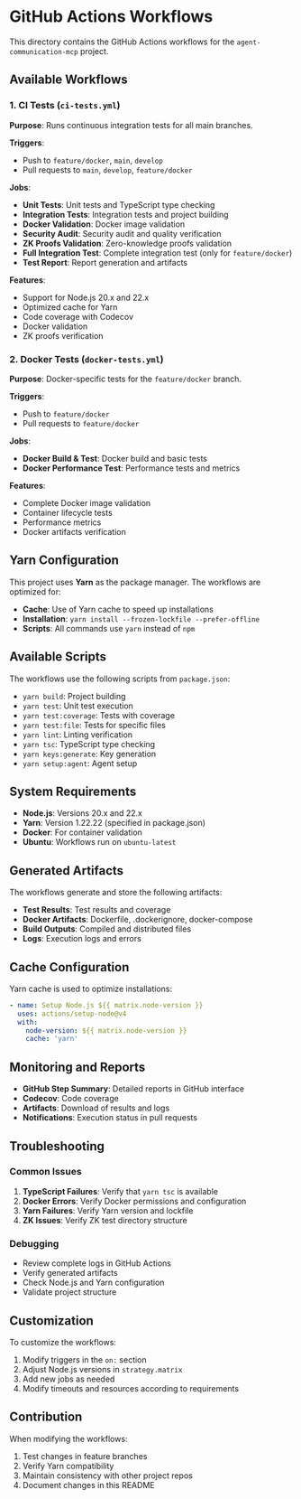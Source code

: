 # GitHub Actions Workflows

This directory contains the GitHub Actions workflows for the `agent-communication-mcp` project.

## Available Workflows

### 1. CI Tests (`ci-tests.yml`)

**Purpose**: Runs continuous integration tests for all main branches.

**Triggers**:
- Push to `feature/docker`, `main`, `develop`
- Pull requests to `main`, `develop`, `feature/docker`

**Jobs**:
- **Unit Tests**: Unit tests and TypeScript type checking
- **Integration Tests**: Integration tests and project building
- **Docker Validation**: Docker image validation
- **Security Audit**: Security audit and quality verification
- **ZK Proofs Validation**: Zero-knowledge proofs validation
- **Full Integration Test**: Complete integration test (only for `feature/docker`)
- **Test Report**: Report generation and artifacts

**Features**:
- Support for Node.js 20.x and 22.x
- Optimized cache for Yarn
- Code coverage with Codecov
- Docker validation
- ZK proofs verification

### 2. Docker Tests (`docker-tests.yml`)

**Purpose**: Docker-specific tests for the `feature/docker` branch.

**Triggers**:
- Push to `feature/docker`
- Pull requests to `feature/docker`

**Jobs**:
- **Docker Build & Test**: Docker build and basic tests
- **Docker Performance Test**: Performance tests and metrics

**Features**:
- Complete Docker image validation
- Container lifecycle tests
- Performance metrics
- Docker artifacts verification

## Yarn Configuration

This project uses **Yarn** as the package manager. The workflows are optimized for:

- **Cache**: Use of Yarn cache to speed up installations
- **Installation**: `yarn install --frozen-lockfile --prefer-offline`
- **Scripts**: All commands use `yarn` instead of `npm`

## Available Scripts

The workflows use the following scripts from `package.json`:

- `yarn build`: Project building
- `yarn test`: Unit test execution
- `yarn test:coverage`: Tests with coverage
- `yarn test:file`: Tests for specific files
- `yarn lint`: Linting verification
- `yarn tsc`: TypeScript type checking
- `yarn keys:generate`: Key generation
- `yarn setup:agent`: Agent setup

## System Requirements

- **Node.js**: Versions 20.x and 22.x
- **Yarn**: Version 1.22.22 (specified in package.json)
- **Docker**: For container validation
- **Ubuntu**: Workflows run on `ubuntu-latest`

## Generated Artifacts

The workflows generate and store the following artifacts:

- **Test Results**: Test results and coverage
- **Docker Artifacts**: Dockerfile, .dockerignore, docker-compose
- **Build Outputs**: Compiled and distributed files
- **Logs**: Execution logs and errors

## Cache Configuration

Yarn cache is used to optimize installations:

```yaml
- name: Setup Node.js ${{ matrix.node-version }}
  uses: actions/setup-node@v4
  with:
    node-version: ${{ matrix.node-version }}
    cache: 'yarn'
```

## Monitoring and Reports

- **GitHub Step Summary**: Detailed reports in GitHub interface
- **Codecov**: Code coverage
- **Artifacts**: Download of results and logs
- **Notifications**: Execution status in pull requests

## Troubleshooting

### Common Issues

1. **TypeScript Failures**: Verify that `yarn tsc` is available
2. **Docker Errors**: Verify Docker permissions and configuration
3. **Yarn Failures**: Verify Yarn version and lockfile
4. **ZK Issues**: Verify ZK test directory structure

### Debugging

- Review complete logs in GitHub Actions
- Verify generated artifacts
- Check Node.js and Yarn configuration
- Validate project structure

## Customization

To customize the workflows:

1. Modify triggers in the `on:` section
2. Adjust Node.js versions in `strategy.matrix`
3. Add new jobs as needed
4. Modify timeouts and resources according to requirements

## Contribution

When modifying the workflows:

1. Test changes in feature branches
2. Verify Yarn compatibility
3. Maintain consistency with other project repos
4. Document changes in this README
